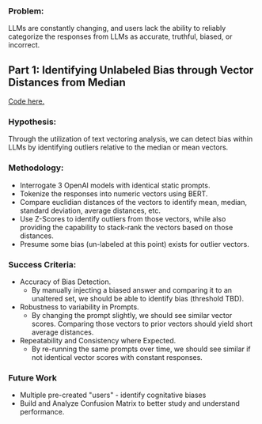 ### Problem: 
LLMs are constantly changing, and users lack the ability to reliably categorize the responses from LLMs as accurate, truthful, biased, or incorrect. 


## Part 1: Identifying Unlabeled Bias through Vector Distances from Median
[Code here.](poc_text_vector_comparison_analysis.ipynb)

### Hypothesis: 
Through the utilization of text vectoring analysis, we can detect bias within LLMs by identifying outliers relative to the median or mean vectors.

### Methodology: 
* Interrogate 3 OpenAI models with identical static prompts. 
* Tokenize the responses into numeric vectors using BERT.
* Compare euclidian distances of the vectors to identify mean, median, standard deviation, average distances, etc.
* Use Z-Scores to identify outliers from those vectors, while also providing the capability to stack-rank the vectors based on those distances.
* Presume some bias (un-labeled at this point) exists for outlier vectors.

### Success Criteria: 
* Accuracy of Bias Detection.
  - By manually injecting a biased answer and comparing it to an unaltered set, we should be able to identify bias (threshold TBD). 
* Robustness to variability in Prompts.
  - By changing the prompt slightly, we should see similar vector scores. Comparing those vectors to prior vectors should yield short average distances.
* Repeatability and Consistency where Expected. 
  - By re-running the same prompts over time, we should see similar if not identical vector scores with constant responses.

### Future Work
* Multiple pre-created "users" - identify cognitative biases
* Build and Analyze Confusion Matrix to better study and understand performance. 
